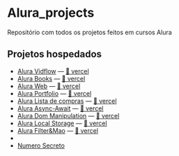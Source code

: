 # Alura_projects
Repositório com todos os projetos feitos em cursos Alura

## Projetos hospedados

- [Alura Vidflow](./Alura-vidflow) — [🔗 vercel](https://alura-vidflow-vite.vercel.app/)
- [Alura Books](./Front-end-Alura3) — [🔗 vercel](https://front-end-alura3.vercel.app/)
- [Alura Web](./Front-end-Alura2) — [🔗 vercel](https://front-end-alura2.vercel.app/)
- [Alura Portfolio](./Front-end-Alura1) — [🔗 vercel](https://front-end-alura1.vercel.app/)
- [Alura Lista de compras](./JS-Basics) — [🔗 vercel](https://js-basicslistacompras.vercel.app/)
- [Alura Async-Await](./JS-AsyncAwait) — [🔗 vercel](https://js-async-await.vercel.app/)
- [Alura Dom Manipulation](./JS-DomManipulation) — [🔗 vercel](https://js-dommanipulation.vercel.app/)
- [Alura Local Storage](./JS-localStorage) — [🔗 vercel](https://js-localstorage-umber.vercel.app/)
- [Alura Filter&Mao](./JS-Filter&Map) — [🔗 vercel](https://js-filtermap.vercel.app/)
- 
- [Numero Secreto](./jogo-do-num-secreto)
